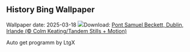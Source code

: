 ## History Bing Wallpaper
Wallpaper date: 2025-03-18
![](https://www.bing.com/th?id=OHR.BeckettBridge_FR-CA8387649691_UHD.jpg&w=1000)Download: [Pont Samuel Beckett, Dublin, Irlande (© Colm Keating/Tandem Stills + Motion)](https://www.bing.com/th?id=OHR.BeckettBridge_FR-CA8387649691_UHD.jpg)

Auto get programm by LtgX
